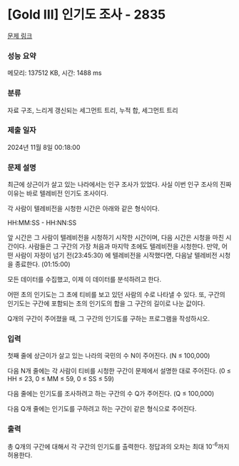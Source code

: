 # [Gold III] 인기도 조사 - 2835 

[문제 링크](https://www.acmicpc.net/problem/2835) 

### 성능 요약

메모리: 137512 KB, 시간: 1488 ms

### 분류

자료 구조, 느리게 갱신되는 세그먼트 트리, 누적 합, 세그먼트 트리

### 제출 일자

2024년 11월 8일 00:18:00

### 문제 설명

<p>최근에 상근이가 살고 있는 나라에서는 인구 조사가 있었다. 사실 이번 인구 조사의 진짜 이유는 바로 텔레비전 인기도 조사이다.</p>

<p>각 사람이 텔레비전을 시청한 시간은 아래와 같은 형식이다.</p>

<p>HH:MM:SS - HH:NN:SS</p>

<p>앞 시간은 그 사람이 텔레비전을 시청하기 시작한 시간이며, 다음 시간은 시청을 마친 시간이다. 사람들은 그 구간의 가장 처음과 마지막 초에도 텔레비전을 시청한다. 만약, 어떤 사람이 자정이 넘기 전(23:45:30) 에 텔레비전을 시작했다면, 다음날 텔레비전 시청을 종료한다. (01:15:00)</p>

<p>모든 데이터를 수집했고, 이제 이 데이터를 분석하려고 한다.</p>

<p>어떤 초의 인기도는 그 초에 티비를 보고 있던 사람의 수로 나타낼 수 있다. 또, 구간의 인기도는 구간에 포함되는 초의 인기도의 합을 그 구간의 길이로 나눈 값이다.</p>

<p>Q개의 구간이 주어졌을 때, 그 구간의 인기도를 구하는 프로그램을 작성하시오.</p>

### 입력 

 <p>첫째 줄에 상근이가 살고 있는 나라의 국민의 수 N이 주어진다. (N ≤ 100,000)</p>

<p>다음 N개 줄에는 각 사람이 티비를 시청한 구간이 문제에서 설명한 대로 주어진다. (0 ≤ HH ≤ 23, 0 ≤ MM ≤ 59, 0 ≤ SS ≤ 59)</p>

<p>다음 줄에는 인기도를 조사하려고 하는 구간의 수 Q가 주어진다. (Q ≤ 100,000)</p>

<p>다음 Q개 줄에는 인기도를 구하려고 하는 구간이 같은 형식으로 주어진다.</p>

### 출력 

 <p>총 Q개의 구간에 대해서 각 구간의 인기도를 출력한다. 정답과의 오차는 최대 10<sup>-6</sup>까지 허용한다.</p>

